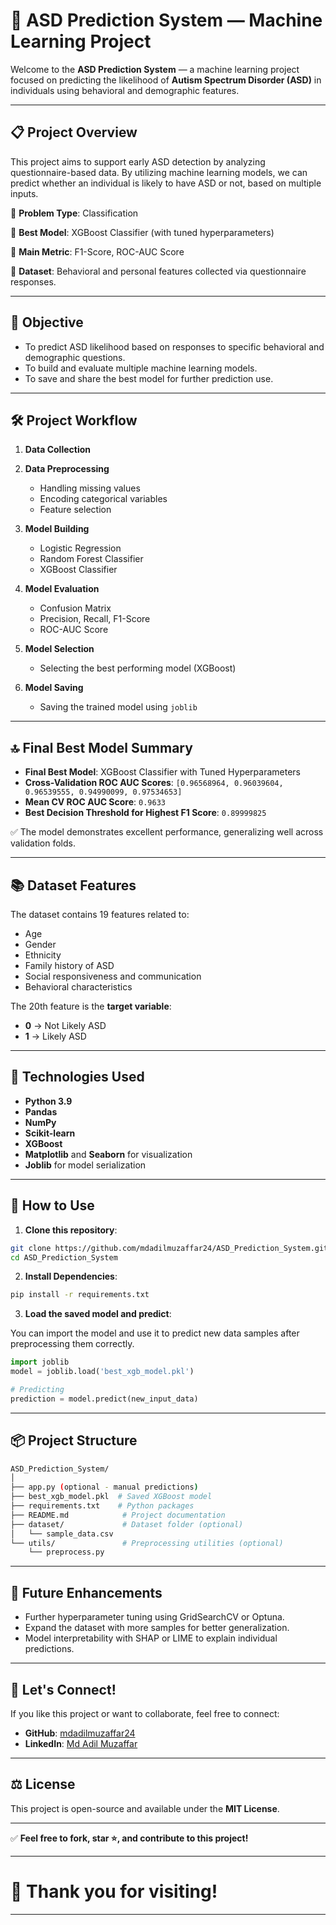 # 🧠 ASD Prediction System — Machine Learning Project

Welcome to the **ASD Prediction System** — a machine learning project focused on predicting the likelihood of **Autism Spectrum Disorder (ASD)** in individuals using behavioral and demographic features.

---

## 📋 Project Overview

This project aims to support early ASD detection by analyzing questionnaire-based data.
By utilizing machine learning models, we can predict whether an individual is likely to have ASD or not, based on multiple inputs.

🔹 **Problem Type**: Classification

🔹 **Best Model**: XGBoost Classifier (with tuned hyperparameters)

🔹 **Main Metric**: F1-Score, ROC-AUC Score

🔹 **Dataset**: Behavioral and personal features collected via questionnaire responses.

---

## 🎯 Objective

* To predict ASD likelihood based on responses to specific behavioral and demographic questions.
* To build and evaluate multiple machine learning models.
* To save and share the best model for further prediction use.

---

## 🛠️ Project Workflow

1. **Data Collection**
2. **Data Preprocessing**

   * Handling missing values
   * Encoding categorical variables
   * Feature selection
3. **Model Building**

   * Logistic Regression
   * Random Forest Classifier
   * XGBoost Classifier
4. **Model Evaluation**

   * Confusion Matrix
   * Precision, Recall, F1-Score
   * ROC-AUC Score
5. **Model Selection**

   * Selecting the best performing model (XGBoost)
6. **Model Saving**

   * Saving the trained model using `joblib`

---

## 🔝 Final Best Model Summary

* **Final Best Model**: XGBoost Classifier with Tuned Hyperparameters
* **Cross-Validation ROC AUC Scores**:
  `[0.96568964, 0.96039604, 0.96539555, 0.94990099, 0.97534653]`
* **Mean CV ROC AUC Score**:
  `0.9633`
* **Best Decision Threshold for Highest F1 Score**:
  `0.89999825`

✅ The model demonstrates excellent performance, generalizing well across validation folds.


---

## 📚 Dataset Features

The dataset contains 19 features related to:

* Age
* Gender
* Ethnicity
* Family history of ASD
* Social responsiveness and communication
* Behavioral characteristics

The 20th feature is the **target variable**:

* **0** → Not Likely ASD
* **1** → Likely ASD

---

## 🧩 Technologies Used

* **Python 3.9**
* **Pandas**
* **NumPy**
* **Scikit-learn**
* **XGBoost**
* **Matplotlib** and **Seaborn** for visualization
* **Joblib** for model serialization

---

## 🧪 How to Use

1. **Clone this repository**:

```bash
git clone https://github.com/mdadilmuzaffar24/ASD_Prediction_System.git
cd ASD_Prediction_System
```

2. **Install Dependencies**:

```bash
pip install -r requirements.txt
```

3. **Load the saved model and predict**:

You can import the model and use it to predict new data samples after preprocessing them correctly.

```python
import joblib
model = joblib.load('best_xgb_model.pkl')

# Predicting
prediction = model.predict(new_input_data)
```

---

## 📦 Project Structure

```bash
ASD_Prediction_System/
│
├── app.py (optional - manual predictions)
├── best_xgb_model.pkl  # Saved XGBoost model
├── requirements.txt    # Python packages
├── README.md            # Project documentation
├── dataset/             # Dataset folder (optional)
│   └── sample_data.csv
└── utils/               # Preprocessing utilities (optional)
    └── preprocess.py
```

---

## 🔮 Future Enhancements

* Further hyperparameter tuning using GridSearchCV or Optuna.
* Expand the dataset with more samples for better generalization.
* Model interpretability with SHAP or LIME to explain individual predictions.

---

## 🤝 Let's Connect!

If you like this project or want to collaborate, feel free to connect:

* **GitHub**: [mdadilmuzaffar24](https://github.com/mdadilmuzaffar24)
* **LinkedIn**: [Md Adil Muzaffar](https://www.linkedin.com/in/md-adil-muzaffar/)

---

## ⚖️ License

This project is open-source and available under the **MIT License**.

---

✅ **Feel free to fork, star ⭐, and contribute to this project!**

---

# 🚀 Thank you for visiting!

---
